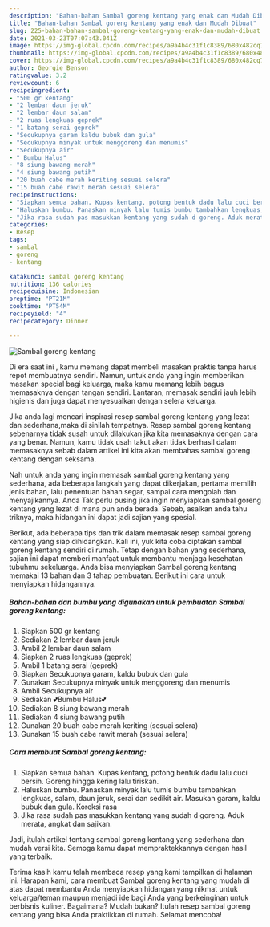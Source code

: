 ```yaml
---
description: "Bahan-bahan Sambal goreng kentang yang enak dan Mudah Dibuat"
title: "Bahan-bahan Sambal goreng kentang yang enak dan Mudah Dibuat"
slug: 225-bahan-bahan-sambal-goreng-kentang-yang-enak-dan-mudah-dibuat
date: 2021-03-23T07:07:43.041Z
image: https://img-global.cpcdn.com/recipes/a9a4b4c31f1c8389/680x482cq70/sambal-goreng-kentang-foto-resep-utama.jpg
thumbnail: https://img-global.cpcdn.com/recipes/a9a4b4c31f1c8389/680x482cq70/sambal-goreng-kentang-foto-resep-utama.jpg
cover: https://img-global.cpcdn.com/recipes/a9a4b4c31f1c8389/680x482cq70/sambal-goreng-kentang-foto-resep-utama.jpg
author: Georgie Benson
ratingvalue: 3.2
reviewcount: 6
recipeingredient:
- "500 gr kentang"
- "2 lembar daun jeruk"
- "2 lembar daun salam"
- "2 ruas lengkuas geprek"
- "1 batang serai geprek"
- "Secukupnya garam kaldu bubuk dan gula"
- "Secukupnya minyak untuk menggoreng dan menumis"
- "Secukupnya air"
- " Bumbu Halus"
- "8 siung bawang merah"
- "4 siung bawang putih"
- "20 buah cabe merah keriting sesuai selera"
- "15 buah cabe rawit merah sesuai selera"
recipeinstructions:
- "Siapkan semua bahan. Kupas kentang, potong bentuk dadu lalu cuci bersih. Goreng hingga kering lalu tiriskan."
- "Haluskan bumbu. Panaskan minyak lalu tumis bumbu tambahkan lengkuas, salam, daun jeruk, serai dan sedikit air. Masukan garam, kaldu bubuk dan gula. Koreksi rasa"
- "Jika rasa sudah pas masukkan kentang yang sudah d goreng. Aduk merata, angkat dan sajikan."
categories:
- Resep
tags:
- sambal
- goreng
- kentang

katakunci: sambal goreng kentang 
nutrition: 136 calories
recipecuisine: Indonesian
preptime: "PT21M"
cooktime: "PT54M"
recipeyield: "4"
recipecategory: Dinner

---
```



![Sambal goreng kentang](https://img-global.cpcdn.com/recipes/a9a4b4c31f1c8389/680x482cq70/sambal-goreng-kentang-foto-resep-utama.jpg)

Di era  saat ini , kamu memang dapat membeli masakan praktis tanpa harus repot membuatnya sendiri. Namun, untuk anda yang ingin memberikan masakan special bagi keluarga, maka kamu memang lebih bagus memasaknya dengan tangan sendiri. Lantaran, memasak sendiri jauh lebih higienis dan juga dapat menyesuaikan dengan selera keluarga.

Jika anda lagi mencari inspirasi resep sambal goreng kentang yang lezat dan sederhana,maka di sinilah tempatnya. Resep sambal goreng kentang  sebenarnya tidak susah untuk dilakukan jika kita memasaknya dengan cara yang benar. Namun, kamu tidak usah takut akan tidak berhasil dalam memasaknya 
sebab dalam artikel ini kita akan membahas sambal goreng kentang dengan seksama.  



Nah untuk anda yang ingin memasak sambal goreng kentang yang sederhana, ada beberapa langkah yang dapat dikerjakan, pertama memilih jenis bahan, lalu penentuan bahan segar, sampai cara mengolah dan menyajikannya. Anda Tak perlu pusing jika ingin menyiapkan sambal goreng kentang yang lezat di mana pun anda berada. Sebab, asalkan anda  tahu triknya, maka hidangan ini dapat jadi sajian yang spesial.

Berikut, ada beberapa tips dan trik dalam memasak resep sambal goreng kentang yang siap dihidangkan. Kali ini, yuk kita coba ciptakan sambal goreng kentang sendiri di rumah. Tetap dengan bahan yang sederhana, sajian ini dapat memberi manfaat untuk membantu menjaga kesehatan tubuhmu sekeluarga. Anda bisa menyiapkan Sambal goreng kentang memakai 13 bahan dan 3 tahap pembuatan. Berikut ini cara untuk menyiapkan hidangannya.

<!--inarticleads1-->

##### Bahan-bahan dan bumbu yang digunakan untuk pembuatan Sambal goreng kentang:

1. Siapkan 500 gr kentang
1. Sediakan 2 lembar daun jeruk
1. Ambil 2 lembar daun salam
1. Siapkan 2 ruas lengkuas (geprek)
1. Ambil 1 batang serai (geprek)
1. Siapkan Secukupnya garam, kaldu bubuk dan gula
1. Gunakan Secukupnya minyak untuk menggoreng dan menumis
1. Ambil Secukupnya air
1. Sediakan  💕Bumbu Halus💕
1. Sediakan 8 siung bawang merah
1. Sediakan 4 siung bawang putih
1. Gunakan 20 buah cabe merah keriting (sesuai selera)
1. Gunakan 15 buah cabe rawit merah (sesuai selera)




<!--inarticleads2-->

##### Cara membuat Sambal goreng kentang:

1. Siapkan semua bahan. Kupas kentang, potong bentuk dadu lalu cuci bersih. Goreng hingga kering lalu tiriskan.
1. Haluskan bumbu. Panaskan minyak lalu tumis bumbu tambahkan lengkuas, salam, daun jeruk, serai dan sedikit air. Masukan garam, kaldu bubuk dan gula. Koreksi rasa
1. Jika rasa sudah pas masukkan kentang yang sudah d goreng. Aduk merata, angkat dan sajikan.




Jadi, itulah artikel tentang  sambal goreng kentang  yang sederhana dan mudah versi kita. Semoga kamu dapat mempraktekkannya dengan hasil yang terbaik. 

Terima kasih kamu telah membaca resep yang kami tampilkan di halaman ini. Harapan kami, cara membuat  Sambal goreng kentang yang mudah di atas dapat membantu Anda menyiapkan hidangan yang nikmat untuk keluarga/teman maupun menjadi ide bagi Anda yang berkeinginan untuk berbisnis kuliner. Bagaimana? Mudah bukan? Itulah resep sambal goreng kentang yang bisa Anda praktikkan di rumah. Selamat mencoba!

